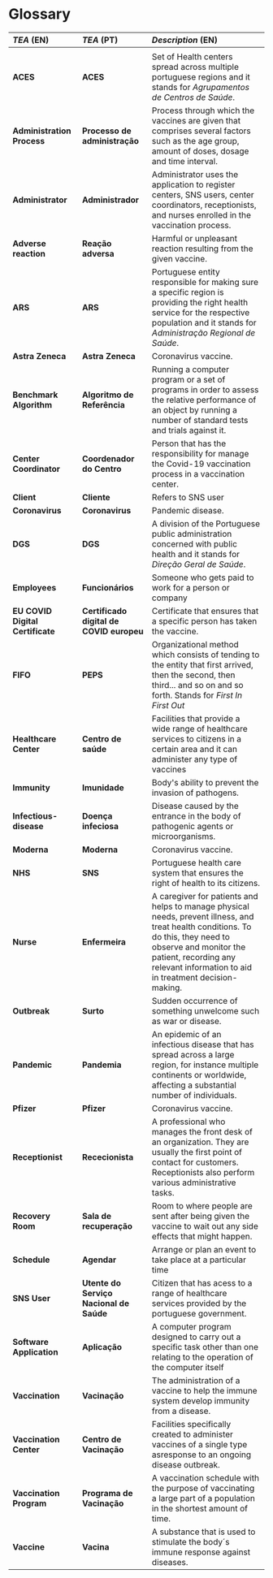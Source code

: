 # Glossary

| **_TEA_** (EN)                   | **_TEA_** (PT)                           | **_Description_** (EN)                                                                                                                                                                                                                       |                                       
|:---------------------------------|:-----------------------------------------|:---------------------------------------------------------------------------------------------------------------------------------------------------------------------------------------------------------------------------------------------|
|                                  |                                          |                                                                                                                                                                                                                                              |
| **ACES**                         | **ACES**                                 | Set of Health centers spread across multiple portuguese regions and it stands for _Agrupamentos_ _de_ _Centros_ _de_ _Saúde_.                                                                                                                |
| **Administration Process**       | **Processo de administração**            | Process through which the vaccines are given that comprises several factors such as the age group, amount of doses, dosage and time interval.                                                                                                |
| **Administrator**                | **Administrador**                        | Administrator uses the application to register centers, SNS users, center coordinators, receptionists, and nurses enrolled in the vaccination process.                                                                                       |
| **Adverse reaction**             | **Reação adversa**                       | Harmful or unpleasant reaction resulting from the given vaccine.                                                                                                                                                                             |
| **ARS**                          | **ARS**                                  | Portuguese entity responsible for making sure a specific region is providing the right health service for the respective population and it stands for _Administração_ _Regional_ _de_ _Saúde_.                                               |
| **Astra Zeneca**                 | **Astra Zeneca**                         | Coronavirus vaccine.                                                                                                                                                                                                                         |
| **Benchmark Algorithm**          | **Algoritmo de Referência**              | Running a computer program or a set of programs in order to assess the relative performance of an object by running a number of standard tests and trials against it.                                                                        |
| **Center Coordinator**           | **Coordenador do Centro**                | Person that has the responsibility for manage the Covid-19 vaccination process in a vaccination center.                                                                                                                                      |
| **Client**                       | **Cliente**                              | Refers to SNS user                                                                                                                                                                                                                           |
| **Coronavirus**                  | **Coronavirus**                          | Pandemic disease.                                                                                                                                                                                                                            |
| **DGS**                          | **DGS**                                  | A division of the Portuguese public administration concerned with public health and it stands for _Direção_ _Geral_ _de_ _Saúde_.                                                                                                            |
| **Employees**                    | **Funcionários**                         | Someone who gets paid to work for a person or company                                                                                                                                                                                        |
| **EU COVID Digital Certificate** | **Certificado digital de COVID europeu** | Certificate that ensures that a specific person has taken the vaccine.                                                                                                                                                                       |
| **FIFO**                         | **PEPS**                                 | Organizational method which consists of tending to the entity that first arrived, then the second, then third... and so on and so forth. Stands for _First In First Out_                                                                     | 
| **Healthcare Center**            | **Centro de saúde**                      | Facilities that provide a wide range of healthcare services to citizens in a certain area and it can administer any type of vaccines                                                                                                         |
| **Immunity**                     | **Imunidade**                            | Body's ability to prevent the invasion of pathogens.                                                                                                                                                                                         |
| **Infectious-disease**           | **Doença infeciosa**                     | Disease caused by the entrance in the body of pathogenic agents or microorganisms.                                                                                                                                                           |
| **Moderna**                      | **Moderna**                              | Coronavirus vaccine.                                                                                                                                                                                                                         |
| **NHS**                          | **SNS**                                  | Portuguese health care system that ensures the right of health to its citizens.                                                                                                                                                              |
| **Nurse**                        | **Enfermeira**                           | A caregiver for patients and helps to manage physical needs, prevent illness, and treat health conditions. To do this, they need to observe and monitor the patient, recording any relevant information to aid in treatment decision-making. |
| **Outbreak**                     | **Surto**                                | Sudden occurrence of something unwelcome such as war or disease.                                                                                                                                                                             |
| **Pandemic**                     | **Pandemia**                             | An epidemic of an infectious disease that has spread across a large region, for instance multiple continents or worldwide, affecting a substantial number of individuals.                                                                    |
| **Pfizer**                       | **Pfizer**                               | Coronavirus vaccine.                                                                                                                                                                                                                         |
| **Receptionist**                 | **Rececionista**                         | A professional who manages the front desk of an organization. They are usually the first point of contact for customers. Receptionists also perform various administrative tasks.                                                            |
| **Recovery Room**                | **Sala de recuperação**                  | Room to where people are sent after being given the vaccine to wait out any side effects that might happen.                                                                                                                                  |
| **Schedule**                     | **Agendar**                              | Arrange or plan an event to take place at a particular time                                                                                                                                                                                  |
| **SNS User**                     | **Utente do Serviço Nacional de Saúde**  | Citizen that has acess to a range of healthcare services provided by the portuguese government.                                                                                                                                              |
| **Software Application**         | **Aplicação**                            | A computer program designed to carry out a specific task other than one relating to the operation of the computer itself                                                                                                                     |
| **Vaccination**                  | **Vacinação**                            | The administration of a vaccine to help the immune system develop immunity from a disease.                                                                                                                                                   |
| **Vaccination Center**           | **Centro de Vacinação**                  | Facilities specifically created to administer vaccines of a single type asresponse to an ongoing disease outbreak.                                                                                                                           |
| **Vaccination Program**          | **Programa de Vacinação**                | A vaccination schedule with the purpose of vaccinating a large part of a population in the shortest amount of time.                                                                                                                          |
| **Vaccine**                      | **Vacina**                               | A substance that is used to stimulate the body´s immune response against diseases.                                                                                                                                                           |
